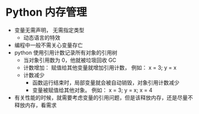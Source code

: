 # Python 内存管理

- 变量无需声明， 无需指定类型
  - 动态语言的特效
- 编程中一般不需关心变量存亡
- python 使用引用计数记录所有对象的引用树
  - 当对象引用数为 0，他就被垃圾回收 GC
  - 计数增加： 赋值给其他变量就增加引用计数， 例如： x = 3; y = x
  - 计数减少
    - 函数运行结束时，局部变量就会被自动销毁，对象引用计数减少
    - 变量被赋值给其他对象。 例如： x = 3; y = x; x = 4
- 有关性能的时候，就需要考虑变量的引用问题，但是该释放内存，还是尽量不释放内存，看需求
